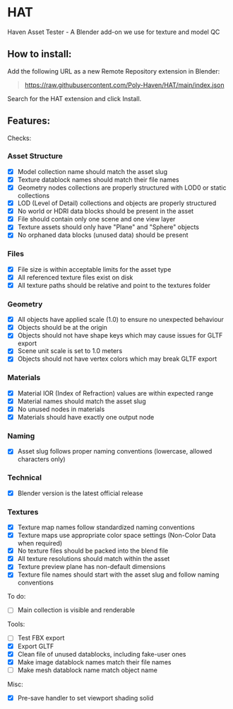 # HAT
Haven Asset Tester - A Blender add-on we use for texture and model QC

## How to install:

Add the following URL as a new Remote Repository extension in Blender:

> https://raw.githubusercontent.com/Poly-Haven/HAT/main/index.json

Search for the HAT extension and click Install.

## Features:

Checks:

<!-- This list is auto-generated from docstrings in operators/checks/*.py files.
     Run 'python build_readme_checklist.py' to update. -->

### Asset Structure

* [x] Model collection name should match the asset slug
* [x] Texture datablock names should match their file names
* [x] Geometry nodes collections are properly structured with LOD0 or static collections
* [x] LOD (Level of Detail) collections and objects are properly structured
* [x] No world or HDRI data blocks should be present in the asset
* [x] File should contain only one scene and one view layer
* [x] Texture assets should only have "Plane" and "Sphere" objects
* [x] No orphaned data blocks (unused data) should be present

### Files

* [x] File size is within acceptable limits for the asset type
* [x] All referenced texture files exist on disk
* [x] All texture paths should be relative and point to the textures folder

### Geometry

* [x] All objects have applied scale (1.0) to ensure no unexpected behaviour
* [x] Objects should be at the origin
* [x] Objects should not have shape keys which may cause issues for GLTF export
* [x] Scene unit scale is set to 1.0 meters
* [x] Objects should not have vertex colors which may break GLTF export

### Materials

* [x] Material IOR (Index of Refraction) values are within expected range
* [x] Material names should match the asset slug
* [x] No unused nodes in materials
* [x] Materials should have exactly one output node

### Naming

* [x] Asset slug follows proper naming conventions (lowercase, allowed characters only)

### Technical

* [x] Blender version is the latest official release

### Textures

* [x] Texture map names follow standardized naming conventions
* [x] Texture maps use appropriate color space settings (Non-Color Data when required)
* [x] No texture files should be packed into the blend file
* [x] All texture resolutions should match within the asset
* [x] Texture preview plane has non-default dimensions
* [x] Texture file names should start with the asset slug and follow naming conventions

To do:

* [ ] Main collection is visible and renderable

Tools:

* [ ] Test FBX export
* [x] Export GLTF
* [x] Clean file of unused datablocks, including fake-user ones
* [x] Make image datablock names match their file names
* [ ] Make mesh datablock name match object name

Misc:

* [x] Pre-save handler to set viewport shading solid
